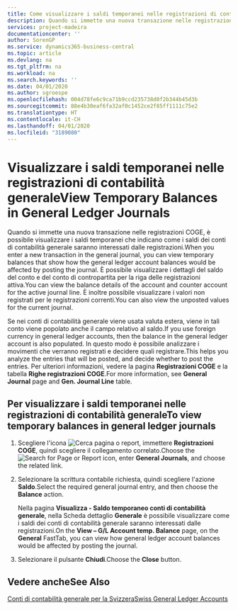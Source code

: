 ```yaml
---
title: Come visualizzare i saldi temporanei nelle registrazioni di contabilità generale
description: Quando si immette una nuova transazione nelle registrazioni COGE, è possibile visualizzare i saldi temporanei che indicano come i saldi dei conti di contabilità generale saranno interessati dalle registrazioni. È possibile visualizzare i dettagli del saldo del conto e del conto di contropartita per la riga delle registrazioni attiva. È inoltre possibile visualizzare i valori non registrati per le registrazioni correnti.
services: project-madeira
documentationcenter: ''
author: SorenGP
ms.service: dynamics365-business-central
ms.topic: article
ms.devlang: na
ms.tgt_pltfrm: na
ms.workload: na
ms.search.keywords: ''
ms.date: 04/01/2020
ms.author: sgroespe
ms.openlocfilehash: 004d78fe6c9ca71b9ccd235738d0f2b344b45d3b
ms.sourcegitcommit: 88e4b30eaf6fa32af0c1452ce2f85ff1111c75e2
ms.translationtype: HT
ms.contentlocale: it-CH
ms.lasthandoff: 04/01/2020
ms.locfileid: "3189080"
---
```

# <a name="view-temporary-balances-in-general-ledger-journals"></a><span data-ttu-id="2b5d9-105">Visualizzare i saldi temporanei nelle registrazioni di contabilità generale</span><span class="sxs-lookup"><span data-stu-id="2b5d9-105">View Temporary Balances in General Ledger Journals</span></span>
<span data-ttu-id="2b5d9-106">Quando si immette una nuova transazione nelle registrazioni COGE, è possibile visualizzare i saldi temporanei che indicano come i saldi dei conti di contabilità generale saranno interessati dalle registrazioni.</span><span class="sxs-lookup"><span data-stu-id="2b5d9-106">When you enter a new transaction in the general journal, you can view temporary balances that show how the general ledger account balances would be affected by posting the journal.</span></span> <span data-ttu-id="2b5d9-107">È possibile visualizzare i dettagli del saldo del conto e del conto di contropartita per la riga delle registrazioni attiva.</span><span class="sxs-lookup"><span data-stu-id="2b5d9-107">You can view the balance details of the account and counter account for the active journal line.</span></span> <span data-ttu-id="2b5d9-108">È inoltre possibile visualizzare i valori non registrati per le registrazioni correnti.</span><span class="sxs-lookup"><span data-stu-id="2b5d9-108">You can also view the unposted values for the current journal.</span></span>  

<span data-ttu-id="2b5d9-109">Se nei conti di contabilità generale viene usata valuta estera, viene in tali conto viene popolato anche il campo relativo al saldo.</span><span class="sxs-lookup"><span data-stu-id="2b5d9-109">If you use foreign currency in general ledger accounts, then the balance in the general ledger account is also populated.</span></span> <span data-ttu-id="2b5d9-110">In questo modo è possibile analizzare i movimenti che verranno registrati e decidere quali registrare.</span><span class="sxs-lookup"><span data-stu-id="2b5d9-110">This helps you analyze the entries that will be posted, and decide whether to post the entries.</span></span> <span data-ttu-id="2b5d9-111">Per ulteriori informazioni, vedere la pagina **Registrazioni COGE** e la tabella **Righe registrazioni COGE**.</span><span class="sxs-lookup"><span data-stu-id="2b5d9-111">For more information, see **General Journal** page and **Gen. Journal Line** table.</span></span>  

## <a name="to-view-temporary-balances-in-general-ledger-journals"></a><span data-ttu-id="2b5d9-112">Per visualizzare i saldi temporanei nelle registrazioni di contabilità generale</span><span class="sxs-lookup"><span data-stu-id="2b5d9-112">To view temporary balances in general ledger journals</span></span>  

1.  <span data-ttu-id="2b5d9-113">Scegliere l'icona ![Cerca pagina o report](../../media/ui-search/search_small.png "Icona della funzionalità Cerca pagina o report"), immettere **Registrazioni COGE**, quindi scegliere il collegamento correlato.</span><span class="sxs-lookup"><span data-stu-id="2b5d9-113">Choose the ![Search for Page or Report](../../media/ui-search/search_small.png "Search for Page or Report icon") icon, enter **General Journals**, and choose the related link.</span></span>  
2.  <span data-ttu-id="2b5d9-114">Selezionare la scrittura contabile richiesta, quindi scegliere l'azione **Saldo**.</span><span class="sxs-lookup"><span data-stu-id="2b5d9-114">Select the required general journal entry, and then choose the **Balance** action.</span></span>  

    <span data-ttu-id="2b5d9-115">Nella pagina **Visualizza - Saldo temporaneo conti di contabilità generale**, nella Scheda dettaglio **Generale** è possibile visualizzare come i saldi dei conti di contabilità generale saranno interessati dalle registrazioni.</span><span class="sxs-lookup"><span data-stu-id="2b5d9-115">On the **View – G/L Account temp. Balance** page, on the **General** FastTab, you can view how general ledger account balances would be affected by posting the journal.</span></span>  

3.  <span data-ttu-id="2b5d9-116">Selezionare il pulsante **Chiudi**.</span><span class="sxs-lookup"><span data-stu-id="2b5d9-116">Choose the **Close** button.</span></span>  

## <a name="see-also"></a><span data-ttu-id="2b5d9-117">Vedere anche</span><span class="sxs-lookup"><span data-stu-id="2b5d9-117">See Also</span></span>  
 [<span data-ttu-id="2b5d9-118">Conti di contabilità generale per la Svizzera</span><span class="sxs-lookup"><span data-stu-id="2b5d9-118">Swiss General Ledger Accounts</span></span>](swiss-general-ledger-accounts.md)
